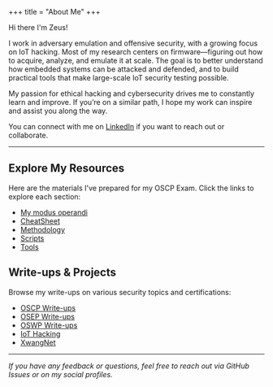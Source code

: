 +++
title = "About Me"
+++

Hi there I'm Zeus! 

I work in adversary emulation and offensive security, with a growing focus on IoT hacking. Most of my research centers on firmware—figuring out how to acquire, analyze, and emulate it at scale. The goal is to better understand how embedded systems can be attacked and defended, and to build practical tools that make large-scale IoT security testing possible.

My passion for ethical hacking and cybersecurity drives me to constantly learn and improve. If you’re on a similar path, I hope my work can inspire and assist you along the way.

You can connect with me on [LinkedIn](https://www.linkedin.com/in/zeus-chan) if you want to reach out or collaborate.

---

## Explore My Resources

Here are the materials I've prepared for my OSCP Exam. Click the links to explore each section:

- [My modus operandi](/certs/OSCP/)
- [CheatSheet](/posts/cheat-sheets)
- [Methodology](/posts/methodologies)
- [Scripts](/posts/scripts)
- [Tools](/posts/tools)

## Write-ups & Projects

Browse my write-ups on various security topics and certifications:

- [OSCP Write-ups](/certs/OSCP/)
- [OSEP Write-ups](/osep/)
- [OSWP Write-ups](/oswp/)
- [IoT Hacking](/iot-hacking/)
- [XwangNet](/XwangNet/)


---

_If you have any feedback or questions, feel free to reach out via GitHub Issues or on my social profiles._